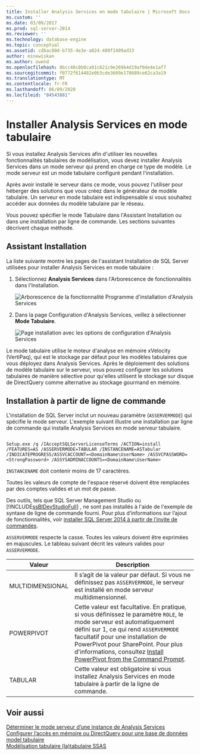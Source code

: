 ```yaml
---
title: Installer Analysis Services en mode tabulaire | Microsoft Docs
ms.custom: ''
ms.date: 03/09/2017
ms.prod: sql-server-2014
ms.reviewer: ''
ms.technology: database-engine
ms.topic: conceptual
ms.assetid: cd6ac80d-b735-4e3e-a024-489f1409ad33
author: minewiskan
ms.author: owend
ms.openlocfilehash: 8bcc40c0b8ca91c621c9e269b4d19af0de4e1af7
ms.sourcegitcommit: f0772f614482e0b3cde3609e178689ce62ca3a19
ms.translationtype: MT
ms.contentlocale: fr-FR
ms.lasthandoff: 06/09/2020
ms.locfileid: "84543881"
---
```

# <a name="install-analysis-services-in-tabular-mode"></a>Installer Analysis Services en mode tabulaire
  Si vous installez Analysis Services afin d'utiliser les nouvelles fonctionnalités tabulaires de modélisation, vous devez installer Analysis Services dans un mode serveur qui prend en charge ce type de modèle. Le mode serveur est un mode tabulaire configuré pendant l'installation.  
  
 Après avoir installé le serveur dans ce mode, vous pouvez l'utiliser pour héberger des solutions que vous créez dans le générateur de modèle tabulaire. Un serveur en mode tabulaire est indispensable si vous souhaitez accéder aux données du modèle tabulaire par le réseau.  
  
 Vous pouvez spécifier le mode Tabulaire dans l'Assistant Installation ou dans une installation par ligne de commande. Les sections suivantes décrivent chaque méthode.  
  
## <a name="installation-wizard"></a>Assistant Installation  
 La liste suivante montre les pages de l'assistant Installation de SQL Server utilisées pour installer Analysis Services en mode tabulaire :  
  
1.  Sélectionnez **Analysis Services** dans l'Arborescence de fonctionnalités dans l'Installation.  
  
     ![Arborescence de la fonctionnalité Programme d'installation d'Analysis Services](../../../sql-server/install/media/ssas-setupas.gif "Arborescence de la fonctionnalité Programme d'installation d'Analysis Services")  
  
2.  Dans la page Configuration d'Analysis Services, veillez à sélectionner **Mode Tabulaire**.  
  
     ![Page installation avec les options de configuration d'Analysis Services](../../../sql-server/install/media/ssas-setupasconfig.gif "Page installation avec les options de configuration d'Analysis Services")  
  
 Le mode tabulaire utilise le moteur d'analyse en mémoire xVelocity (VertiPaq), qui est le stockage par défaut pour les modèles tabulaires que vous déployez dans Analysis Services. Après le déploiement des solutions de modèle tabulaire sur le serveur, vous pouvez configurer les solutions tabulaires de manière sélective pour qu'elles utilisent le stockage sur disque de DirectQuery comme alternative au stockage gourmand en mémoire.  
  
## <a name="command-line-setup"></a>Installation à partir de ligne de commande  
 L'installation de SQL Server inclut un nouveau paramètre (`ASSERVERMODE`) qui spécifie le mode serveur. L'exemple suivant illustre une installation par ligne de commande qui installe Analysis Services en mode serveur tabulaire.  
  
```  
  
Setup.exe /q /IAcceptSQLServerLicenseTerms /ACTION=install /FEATURES=AS /ASSERVERMODE=TABULAR /INSTANCENAME=ASTabular /INDICATEPROGRESS/ASSVCACCOUNT=<DomainName\UserName> /ASSVCPASSWORD=<StrongPassword> /ASSYSADMINACCOUNTS=<DomainName\UserName>   
```  
  
 `INSTANCENAME` doit contenir moins de 17 caractères.  
  
 Toutes les valeurs de compte de l'espace réservé doivent être remplacées par des comptes valides et un mot de passe.  
  
 Des outils, tels que SQL Server Management Studio ou [!INCLUDE[ssBIDevStudioFull](../../../includes/ssbidevstudiofull-md.md)] , ne sont pas installés à l'aide de l'exemple de syntaxe de ligne de commande fourni. Pour plus d’informations sur l’ajout de fonctionnalités, voir [installer SQL Server 2014 à partir de l’invite de commandes](../../../database-engine/install-windows/install-sql-server-from-the-command-prompt.md).  
  
 `ASSERVERMODE` respecte la casse.  Toutes les valeurs doivent être exprimées en majuscules. Le tableau suivant décrit les valeurs valides pour `ASSERVERMODE`.  
  
|Valeur|Description|  
|-----------|-----------------|  
|MULTIDIMENSIONAL|Il s’agit de la valeur par défaut. Si vous ne définissez pas `ASSERVERMODE`, le serveur est installé en mode serveur multidimensionnel.|  
|POWERPIVOT|Cette valeur est facultative. En pratique, si vous définissez le paramètre `ROLE`, le mode serveur est automatiquement défini sur 1, ce qui rend `ASSERVERMODE` facultatif pour une installation de PowerPivot pour SharePoint. Pour plus d'informations, consultez [Install PowerPivot from the Command Prompt](../../../sql-server/install/install-powerpivot-from-the-command-prompt.md).|  
|TABULAR|Cette valeur est obligatoire si vous installez Analysis Services en mode tabulaire à partir de la ligne de commande.|  
  
## <a name="see-also"></a>Voir aussi  
 [Déterminer le mode serveur d’une instance de Analysis Services](../determine-the-server-mode-of-an-analysis-services-instance.md)   
 [Configurer l’accès en mémoire ou DirectQuery pour une base de données model tabulaire](../../tabular-models/enable-directquery-mode-in-ssms.md)   
 [Modélisation tabulaire &#40;la&#41;tabulaire SSAS](../../tabular-models/tabular-models-ssas.md)  
  
  
